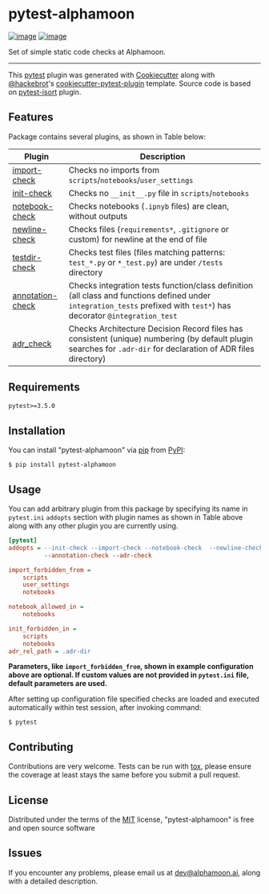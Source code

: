 # pytest-alphamoon

[![image](https://img.shields.io/pypi/v/pytest-alphamoon.svg)](https://pypi.org/project/pytest-alphamoon%0A%20:alt:%20PyPI%20version)
[![image](https://img.shields.io/pypi/pyversions/pytest-alphamoon.svg)](https://pypi.org/project/pytest-alphamoon)

Set of simple static code checks at Alphamoon.

* * * * *

This [pytest](https://github.com/pytest-dev/pytest) plugin was generated
with [Cookiecutter](https://github.com/audreyr/cookiecutter) along with
[@hackebrot](https://github.com/hackebrot)'s
[cookiecutter-pytest-plugin](https://github.com/pytest-dev/cookiecutter-pytest-plugin)
template. Source code is based on [pytest-isort](https://github.com/moccu/pytest-isort) plugin.

Features
--------

Package contains several plugins, as shown in Table below:


| Plugin         | Description           |
| -------------- | --------------------- |
| [import-check](pytest_alphamoon/import_check.py) | Checks no imports from `scripts`/`notebooks`/`user_settings`|
| [init-check](pytest_alphamoon/init_check.py) | Checks no `__init__.py` file in `scripts`/`notebooks`|
| [notebook-check](pytest_alphamoon/notebook_check.py) | Checks notebooks (`.ipnyb` files) are clean, without outputs || [notebook-check](pytest_alphamoon) | Checks notebooks (`.ipnyb` files) are clean, without outputs | 
| [newline-check](pytest_alphamoon/newline_check.py) | Checks files (`requirements*`, `.gitignore` or custom) for newline at the end of file |  
| [testdir-check](pytest_alphamoon/testdir_check.py) | Checks test files (files matching patterns: `test_*.py` or `*_test.py`) are under `/tests` directory |
| [annotation-check](pytest_alphamoon/annotation_check.py) | Checks integration tests function/class definition (all class and functions defined under `integration_tests` prefixed with `test*`) has decorator `@integration_test` |
| [adr_check](pytest_alphamoon/adr_check.py) | Checks Architecture Decision Record files has consistent (unique) numbering (by default plugin searches for `.adr-dir` for declaration of ADR files directory)

Requirements
------------
```requirements.txt
pytest>=3.5.0
```

Installation
------------

You can install "pytest-alphamoon" via
[pip](https://pypi.org/project/pip/) from
[PyPI](https://pypi.org/project):

    $ pip install pytest-alphamoon

Usage
-----

You can add arbitrary plugin from this package by specifying its name in `pytest.ini` `addopts`
section with plugin names as shown in Table above along with any other plugin you are currently using.

```ini
[pytest]
addopts = --init-check --import-check --notebook-check  --newline-check --testdir-check
          --annotation-check --adr-check

import_forbidden_from =
    scripts
    user_settings
    notebooks

notebook_allowed_in =
    notebooks

init_forbidden_in =
    scripts
    notebooks
adr_rel_path = .adr-dir
``` 

**Parameters, like `import_forbidden_from`, shown in example configuration above are optional. 
If custom values are not provided in `pytest.ini` file, default parameters are used.**


After setting up configuration file specified checks are loaded and executed automatically within test session, 
after invoking command:

    $ pytest

Contributing
------------

Contributions are very welcome. Tests can be run with
[tox](https://tox.readthedocs.io/en/latest/), please ensure the coverage
at least stays the same before you submit a pull request.

License
-------

Distributed under the terms of the
[MIT](http://opensource.org/licenses/MIT) license, "pytest-alphamoon" is
free and open source software

Issues
------

If you encounter any problems, please email us at <dev@alphamoon.ai>, along with a detailed description.
